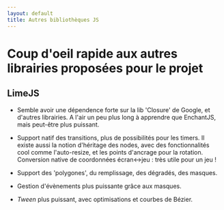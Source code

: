 ```yaml
---
layout: default
title: Autres bibliothèques JS
---
```

# Coup d'oeil rapide aux autres librairies proposées pour le projet

##  LimeJS
  
- Semble avoir une dépendence forte sur la lib 'Closure' de Google, et
  d'autres librairies. A l'air un peu plus long à apprendre que
  EnchantJS, mais peut-être plus puissant.
  
- Support natif des transitions, plus de possibilités pour les
  timers. Il existe aussi la notion d'héritage des nodes, avec des
  fonctionnalités cool comme l'auto-resize, et les points d'ancrage
  pour la rotation. Conversion native de coordonnées écran<->jeu :
  très utile pour un jeu !

- Support des 'polygones', du remplissage, des dégradés, des masques.

- Gestion d'évènements plus puissante grâce aux masques.
  
- *Tween* plus puissant, avec optimisations et courbes de Bézier.
